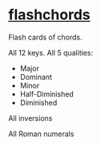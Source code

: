 # [flashchords](https://brad-h.github.io/flashchords/)

Flash cards of chords.

All 12 keys. All 5 qualities:

* Major
* Dominant
* Minor
* Half-Diminished
* Diminished

All inversions

All Roman numerals
